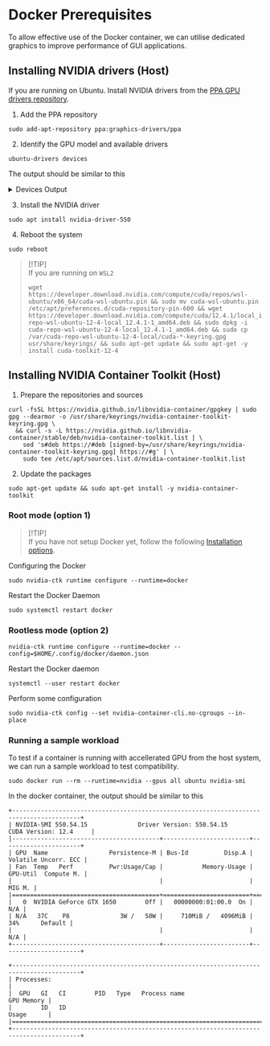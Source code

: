 # Docker Prerequisites
To allow effective use of the Docker container, we can utilise dedicated graphics to improve performance of GUI applications.

## Installing NVIDIA drivers (Host)
If you are running on Ubuntu. Install NVIDIA drivers from the [PPA GPU drivers repository](https://launchpad.net/~graphics-drivers/+archive/ubuntu/ppa).

1. Add the PPA repository
```shell
sudo add-apt-repository ppa:graphics-drivers/ppa
```
2. Identify the GPU model and available drivers
```shell
ubuntu-drivers devices
```

The output should be similar to this
<details>
  <summary>
  Devices Output
  </summary>

```shell
== /sys/devices/pci0000:00/0000:00:01.0/0000:01:00.0 ==
modalias : pci:v000010DEd00001F91sv00001043sd0000106Fbc03sc00i00
vendor   : NVIDIA Corporation
model    : TU117M [GeForce GTX 1650 Mobile / Max-Q]
driver   : nvidia-driver-515 - third-party non-free
driver   : nvidia-driver-535-server - distro non-free
driver   : nvidia-driver-450-server - distro non-free
driver   : nvidia-driver-545-open - third-party non-free
driver   : nvidia-driver-460 - third-party non-free
driver   : nvidia-driver-465 - third-party non-free
driver   : nvidia-driver-418-server - distro non-free
driver   : nvidia-driver-525 - third-party non-free
driver   : nvidia-driver-545 - third-party non-free
driver   : nvidia-driver-520 - third-party non-free
driver   : nvidia-driver-535-open - distro non-free
driver   : nvidia-driver-535-server-open - distro non-free
driver   : nvidia-driver-495 - third-party non-free
driver   : nvidia-driver-450 - third-party non-free
driver   : nvidia-driver-455 - third-party non-free
driver   : nvidia-driver-535 - third-party non-free
driver   : nvidia-driver-550 - third-party non-free recommended # <-- Find the recommended driver
driver   : nvidia-driver-470-server - distro non-free
driver   : nvidia-driver-550-open - third-party non-free
driver   : nvidia-driver-470 - third-party non-free
driver   : nvidia-driver-510 - third-party non-free
driver   : xserver-xorg-video-nouveau - distro free builtin
```
</details>

3. Install the NVIDIA driver
```shell
sudo apt install nvidia-driver-550
```

4. Reboot the system
```shell
sudo reboot
```
> [!TIP]\
> If you are running on `WSL2`
> ```shell
> wget https://developer.download.nvidia.com/compute/cuda/repos/wsl-ubuntu/x86_64/cuda-wsl-ubuntu.pin && sudo mv cuda-wsl-ubuntu.pin /etc/apt/preferences.d/cuda-repository-pin-600 && wget https://developer.download.nvidia.com/compute/cuda/12.4.1/local_installers/cuda-repo-wsl-ubuntu-12-4-local_12.4.1-1_amd64.deb && sudo dpkg -i cuda-repo-wsl-ubuntu-12-4-local_12.4.1-1_amd64.deb && sudo cp /var/cuda-repo-wsl-ubuntu-12-4-local/cuda-*-keyring.gpg usr/share/keyrings/ && sudo apt-get update && sudo apt-get -y install cuda-toolkit-12-4
>```

## Installing NVIDIA Container Toolkit (Host)

1. Prepare the repositories and sources
```shell
curl -fsSL https://nvidia.github.io/libnvidia-container/gpgkey | sudo gpg --dearmor -o /usr/share/keyrings/nvidia-container-toolkit-keyring.gpg \
  && curl -s -L https://nvidia.github.io/libnvidia-container/stable/deb/nvidia-container-toolkit.list | \
    sed 's#deb https://#deb [signed-by=/usr/share/keyrings/nvidia-container-toolkit-keyring.gpg] https://#g' | \
    sudo tee /etc/apt/sources.list.d/nvidia-container-toolkit.list
```

2. Update the packages
```shell
sudo apt-get update && sudo apt-get install -y nvidia-container-toolkit
```
### Root mode (option 1)
> [!TIP]\
> If you have not setup Docker yet, follow the following [Installation options](https://docs.docker.com/engine/install/).

Configuring the Docker
```shell
sudo nvidia-ctk runtime configure --runtime=docker
```

Restart the Docker Daemon
```shell
sudo systemctl restart docker
```

### Rootless mode (option 2)
```shell
nvidia-ctk runtime configure --runtime=docker --config=$HOME/.config/docker/daemon.json
```

Restart the Docker daemon
```shell
systemctl --user restart docker
```

Perform some configuration
```shell
sudo nvidia-ctk config --set nvidia-container-cli.no-cgroups --in-place
```

### Running a sample workload
To test if a container is running with accellerated GPU from the host system, we can run a sample workload to test compatibility.
```shell
sudo docker run --rm --runtime=nvidia --gpus all ubuntu nvidia-smi
```

In the docker container, the output should be similar to this
```shell
+-----------------------------------------------------------------------------------------+
| NVIDIA-SMI 550.54.15              Driver Version: 550.54.15      CUDA Version: 12.4     |
|-----------------------------------------+------------------------+----------------------+
| GPU  Name                 Persistence-M | Bus-Id          Disp.A | Volatile Uncorr. ECC |
| Fan  Temp   Perf          Pwr:Usage/Cap |           Memory-Usage | GPU-Util  Compute M. |
|                                         |                        |               MIG M. |
|=========================================+========================+======================|
|   0  NVIDIA GeForce GTX 1650        Off |   00000000:01:00.0  On |                  N/A |
| N/A   37C    P8              3W /   50W |     710MiB /   4096MiB |     34%      Default |
|                                         |                        |                  N/A |
+-----------------------------------------+------------------------+----------------------+
                                                                                         
+-----------------------------------------------------------------------------------------+
| Processes:                                                                              |
|  GPU   GI   CI        PID   Type   Process name                              GPU Memory |
|        ID   ID                                                               Usage      |
|=========================================================================================|
+-----------------------------------------------------------------------------------------+
```